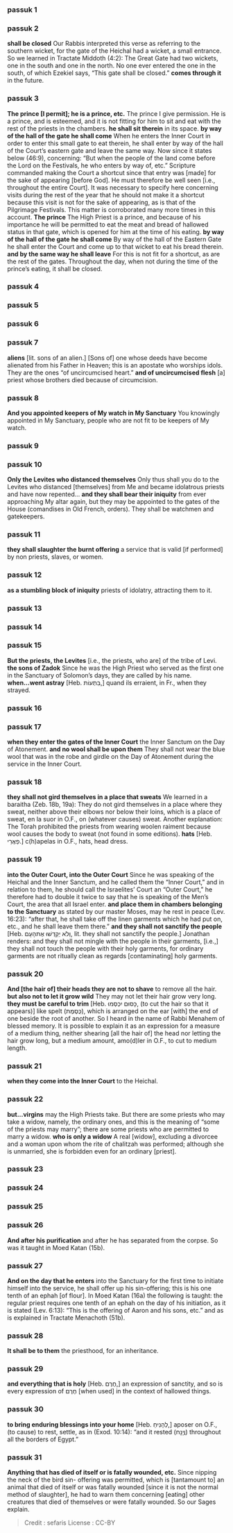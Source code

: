 
### passuk 1

### passuk 2
<b>shall be closed</b> Our Rabbis interpreted this verse as referring to the southern wicket, for the gate of the Heichal had a wicket, a small entrance. So we learned in Tractate Middoth (4:2): The Great Gate had two wickets, one in the south and one in the north. No one ever entered the one in the south, of which Ezekiel says, “This gate shall be closed.”
<b>comes through it</b> in the future.

### passuk 3
<b>The prince [I permit]; he is a prince, etc.</b> The prince I give permission. He is a prince, and is esteemed, and it is not fitting for him to sit and eat with the rest of the priests in the chambers.
<b>he shall sit therein</b> in its space.
<b>by way of the hall of the gate he shall come</b> When he enters the Inner Court in order to enter this small gate to eat therein, he shall enter by way of the hall of the Court’s eastern gate and leave the same way. Now since it states below (46:9), concerning: “But when the people of the land come before the Lord on the Festivals, he who enters by way of, etc.” Scripture commanded making the Court a shortcut since that entry was [made] for the sake of appearing [before God]. He must therefore be well seen [i.e., throughout the entire Court]. It was necessary to specify here concerning visits during the rest of the year that he should not make it a shortcut because this visit is not for the sake of appearing, as is that of the Pilgrimage Festivals. This matter is corroborated many more times in this account.
<b>The prince</b> The High Priest is a prince, and because of his importance he will be permitted to eat the meat and bread of hallowed status in that gate, which is opened for him at the time of his eating.
<b>by way of the hall of the gate he shall come</b> By way of the hall of the Eastern Gate he shall enter the Court and come up to that wicket to eat his bread therein.
<b>and by the same way he shall leave</b> For this is not fit for a shortcut, as are the rest of the gates. Throughout the day, when not during the time of the prince’s eating, it shall be closed.

### passuk 4

### passuk 5

### passuk 6

### passuk 7
<b>aliens</b> [lit. sons of an alien.] [Sons of] one whose deeds have become alienated from his Father in Heaven; this is an apostate who worships idols. They are the ones “of uncircumcised heart.”
<b>and of uncircumcised flesh</b> [a] priest whose brothers died because of circumcision.

### passuk 8
<b>And you appointed keepers of My watch in My Sanctuary</b> You knowingly appointed in My Sanctuary, people who are not fit to be keepers of My watch.

### passuk 9

### passuk 10
<b>Only the Levites who distanced themselves</b> Only thus shall you do to the Levites who distanced [themselves] from Me and became idolatrous priests and have now repented...
<b>and they shall bear their iniquity</b> from ever approaching My altar again, but they may be appointed to the gates of the House (comandises in Old French, orders). They shall be watchmen and gatekeepers.

### passuk 11
<b>they shall slaughter the burnt offering</b> a service that is valid [if performed] by non priests, slaves, or women.

### passuk 12
<b>as a stumbling block of iniquity</b> priests of idolatry, attracting them to it.

### passuk 13

### passuk 14

### passuk 15
<b>But the priests, the Levites</b> [i.e., the priests, who are] of the tribe of Levi.
<b>the sons of Zadok</b> Since he was the High Priest who served as the first one in the Sanctuary of Solomon’s days, they are called by his name.
<b>when...went astray</b> [Heb. בִּתְעוֹת,] quand ils erraient, in Fr., when they strayed.

### passuk 16

### passuk 17
<b>when they enter the gates of the Inner Court</b> the Inner Sanctum on the Day of Atonement.
<b>and no wool shall be upon them</b> They shall not wear the blue wool that was in the robe and girdle on the Day of Atonement during the service in the Inner Court.

### passuk 18
<b>they shall not gird themselves in a place that sweats</b> We learned in a baraitha (Zeb. 18b, 19a): They do not gird themselves in a place where they sweat, neither above their elbows nor below their loins, which is a place of sweat, en la suor in O.F., on (whatever causes) sweat. Another explanation: The Torah prohibited the priests from wearing woolen raiment because wool causes the body to sweat (not found in some editions).
<b>hats</b> [Heb. פַאֲרֵי.] c(h)apelas in O.F., hats, head dress.

### passuk 19
<b>into the Outer Court, into the Outer Court</b> Since he was speaking of the Heichal and the Inner Sanctum, and he called them the “Inner Court,” and in relation to them, he should call the Israelites’ Court an “Outer Court,” he therefore had to double it twice to say that he is speaking of the Men’s Court, the area that all Israel enter.
<b>and place them in chambers belonging to the Sanctuary</b> as stated by our master Moses, may he rest in peace (Lev. 16:23): “after that, he shall take off the linen garments which he had put on, etc., and he shall leave them there.”
<b>and they shall not sanctify the people</b> [Heb. וְלֹא יְקַדְשׁוּ אֶתהָעָם, lit. they shall not sanctify the people.] Jonathan renders: and they shall not mingle with the people in their garments, [i.e.,] they shall not touch the people with their holy garments, for ordinary garments are not ritually clean as regards [contaminating] holy garments.

### passuk 20
<b>And [the hair of] their heads they are not to shave</b> to remove all the hair.
<b>but also not to let it grow wild</b> They may not let their hair grow very long.
<b>they must be careful to trim</b> [Heb. כָּסוּם יִכְסְמוּ, (to cut the hair so that it appears)] like spelt (כֻּסֶמֶת), which is arranged on the ear [with] the end of one beside the root of another. So I heard in the name of Rabbi Menahem of blessed memory. It is possible to explain it as an expression for a measure of a medium thing, neither shearing [all the hair of] the head nor letting the hair grow long, but a medium amount, amo(d)ler in O.F., to cut to medium length.

### passuk 21
<b>when they come into the Inner Court</b> to the Heichal.

### passuk 22
<b>but...virgins</b> may the High Priests take. But there are some priests who may take a widow, namely, the ordinary ones, and this is the meaning of “some of the priests may marry”; there are some priests who are permitted to marry a widow.
<b>who is only a widow</b> A real [widow], excluding a divorcee and a woman upon whom the rite of chalitzah was performed; although she is unmarried, she is forbidden even for an ordinary [priest].

### passuk 23

### passuk 24

### passuk 25

### passuk 26
<b>And after his purification</b> and after he has separated from the corpse. So was it taught in Moed Katan (15b).

### passuk 27
<b>And on the day that he enters</b> into the Sanctuary for the first time to initiate himself into the service, he shall offer up his sin-offering; this is his one tenth of an ephah [of flour]. In Moed Katan (16a) the following is taught: the regular priest requires one tenth of an ephah on the day of his initiation, as it is stated (Lev. 6:13): “This is the offering of Aaron and his sons, etc.” and as is explained in Tractate Menachoth (51b).

### passuk 28
<b>It shall be to them</b> the priesthood, for an inheritance.

### passuk 29
<b>and everything that is holy</b> [Heb. חֶרֶם,] an expression of sanctity, and so is every expression of חֶרֶם [when used] in the context of hallowed things.

### passuk 30
<b>to bring enduring blessings into your home</b> [Heb. לְהָנִיחַ,] aposer on O.F., (to cause) to rest, settle, as in (Exod. 10:14): “and it rested (וֳיָנָח) throughout all the borders of Egypt.”

### passuk 31
<b>Anything that has died of itself or is fatally wounded, etc.</b> Since nipping the neck of the bird sin- offering was permitted, which is [tantamount to] an animal that died of itself or was fatally wounded [since it is not the normal method of slaughter], he had to warn them concerning [eating] other creatures that died of themselves or were fatally wounded. So our Sages explain.

>Credit : sefaris
>License : CC-BY